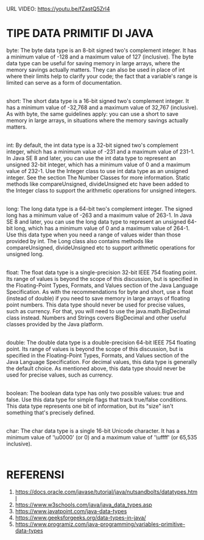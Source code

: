 URL VIDEO: https://youtu.be/fZastQ5Zrl4

# TIPE DATA PRIMITIF DI JAVA
byte: The byte data type is an 8-bit signed two's complement integer. It has a minimum value of -128 and a maximum value of 127 (inclusive). The byte data type can be useful for saving memory in large arrays, where the memory savings actually matters. They can also be used in place of int where their limits help to clarify your code; the fact that a variable's range is limited can serve as a form of documentation. <br><br>

short: The short data type is a 16-bit signed two's complement integer. It has a minimum value of -32,768 and a maximum value of 32,767 (inclusive). As with byte, the same guidelines apply: you can use a short to save memory in large arrays, in situations where the memory savings actually matters. <br><br>

int: By default, the int data type is a 32-bit signed two's complement integer, which has a minimum value of -231 and a maximum value of 231-1. In Java SE 8 and later, you can use the int data type to represent an unsigned 32-bit integer, which has a minimum value of 0 and a maximum value of 232-1. Use the Integer class to use int data type as an unsigned integer. See the section The Number Classes for more information. Static methods like compareUnsigned, divideUnsigned etc have been added to the Integer class to support the arithmetic operations for unsigned integers. <br><br>

long: The long data type is a 64-bit two's complement integer. The signed long has a minimum value of -263 and a maximum value of 263-1. In Java SE 8 and later, you can use the long data type to represent an unsigned 64-bit long, which has a minimum value of 0 and a maximum value of 264-1. Use this data type when you need a range of values wider than those provided by int. The Long class also contains methods like compareUnsigned, divideUnsigned etc to support arithmetic operations for unsigned long. <br><br>

float: The float data type is a single-precision 32-bit IEEE 754 floating point. Its range of values is beyond the scope of this discussion, but is specified in the Floating-Point Types, Formats, and Values section of the Java Language Specification. As with the recommendations for byte and short, use a float (instead of double) if you need to save memory in large arrays of floating point numbers. This data type should never be used for precise values, such as currency. For that, you will need to use the java.math.BigDecimal class instead. Numbers and Strings covers BigDecimal and other useful classes provided by the Java platform. <br><br>

double: The double data type is a double-precision 64-bit IEEE 754 floating point. Its range of values is beyond the scope of this discussion, but is specified in the Floating-Point Types, Formats, and Values section of the Java Language Specification. For decimal values, this data type is generally the default choice. As mentioned above, this data type should never be used for precise values, such as currency. <br><br>

boolean: The boolean data type has only two possible values: true and false. Use this data type for simple flags that track true/false conditions. This data type represents one bit of information, but its "size" isn't something that's precisely defined. <br><br>

char: The char data type is a single 16-bit Unicode character. It has a minimum value of '\u0000' (or 0) and a maximum value of '\uffff' (or 65,535 inclusive). <br><br>

# REFERENSI
1. https://docs.oracle.com/javase/tutorial/java/nutsandbolts/datatypes.html <br>
2. https://www.w3schools.com/java/java_data_types.asp <br>
3. https://www.javatpoint.com/java-data-types <br>
4. https://www.geeksforgeeks.org/data-types-in-java/ <br>
5. https://www.programiz.com/java-programming/variables-primitive-data-types <br>
